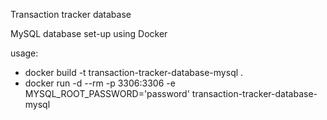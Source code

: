 Transaction tracker database

MySQL database set-up using Docker

usage:
* docker build -t transaction-tracker-database-mysql .
* docker run -d --rm -p 3306:3306 -e MYSQL_ROOT_PASSWORD='password' transaction-tracker-database-mysql
